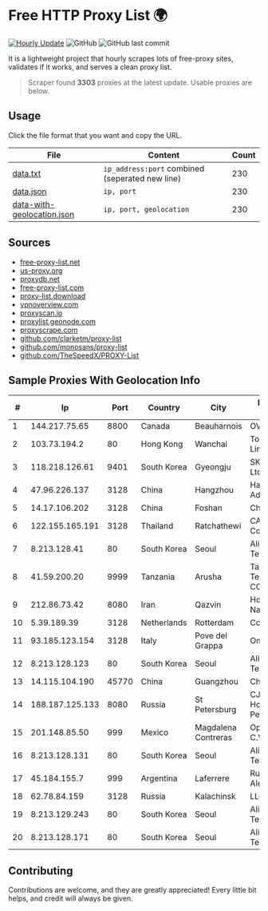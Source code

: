
# Free HTTP Proxy List 🌍

[![Hourly Update](https://github.com/mertguvencli/http-proxy-list/actions/workflows/main.yml/badge.svg?branch=main)](https://github.com/mertguvencli/http-proxy-list/actions/workflows/main.yml)
![GitHub](https://img.shields.io/github/license/mertguvencli/http-proxy-list)
![GitHub last commit](https://img.shields.io/github/last-commit/mertguvencli/http-proxy-list)

It is a lightweight project that hourly scrapes lots of free-proxy sites, validates if it works, and serves a clean proxy list.


> Scraper found **3303** proxies at the latest update. Usable proxies are below.

## Usage

Click the file format that you want and copy the URL.


|File|Content|Count|
|----|-------|-----|
|[data.txt](https://raw.githubusercontent.com/mertguvencli/http-proxy-list/main/proxy-list/data.txt)|`ip_address:port` combined (seperated new line)|230|
|[data.json](https://raw.githubusercontent.com/mertguvencli/http-proxy-list/main/proxy-list/data.json)|`ip, port`|230|
|[data-with-geolocation.json](https://raw.githubusercontent.com/mertguvencli/http-proxy-list/main/proxy-list/data-with-geolocation.json)|`ip, port, geolocation`|230|

## Sources

* [free-proxy-list.net](https://free-proxy-list.net)
* [us-proxy.org](https://www.us-proxy.org)
* [proxydb.net](http://proxydb.net)
* [free-proxy-list.com](https://free-proxy-list.com/?page=&port=&type%5B%5D=http&type%5B%5D=https&up_time=0&search=Search)
* [proxy-list.download](https://www.proxy-list.download/HTTP)
* [vpnoverview.com](https://vpnoverview.com/privacy/anonymous-browsing/free-proxy-servers)
* [proxyscan.io](https://www.proxyscan.io)
* [proxylist.geonode.com](https://proxylist.geonode.com/api/proxy-list?limit=300&page=1&sort_by=lastChecked&sort_type=desc&protocols=http,https)
* [proxyscrape.com](https://api.proxyscrape.com/v2/?request=displayproxies&protocol=http&timeout=10000&country=all&ssl=all&anonymity=all)
* [github.com/clarketm/proxy-list](https://raw.githubusercontent.com/clarketm/proxy-list/master/proxy-list-raw.txt)
* [github.com/monosans/proxy-list](https://raw.githubusercontent.com/monosans/proxy-list/main/proxies/http.txt)
* [github.com/TheSpeedX/PROXY-List](https://raw.githubusercontent.com/TheSpeedX/PROXY-List/master/http.txt)


## Sample Proxies With Geolocation Info

|#|Ip|Port|Country|City|Internet Service Provider|
|-|--|----|-------|----|-------------------------|
|1|144.217.75.65|8800|Canada|Beauharnois|OVH SAS|
|2|103.73.194.2|80|Hong Kong|Wanchai|TouchPal HK Co., Limited|
|3|118.218.126.61|9401|South Korea|Gyeongju|SK Broadband Co Ltd|
|4|47.96.226.137|3128|China|Hangzhou|Hangzhou Alibaba Advertising Co|
|5|14.17.106.202|3128|China|Foshan|Chinanet|
|6|122.155.165.191|3128|Thailand|Ratchathewi|CAT Telecom Public Company Limited|
|7|8.213.128.41|80|South Korea|Seoul|Alibaba (US) Technology Co., Ltd.|
|8|41.59.200.20|9999|Tanzania|Arusha|Tanzania Telecommunications CO. LTD|
|9|212.86.73.42|8080|Iran|Qazvin|Homaye Jahan Nama Ltd|
|10|5.39.189.39|3128|Netherlands|Rotterdam|ColoCenter b.v.|
|11|93.185.123.154|3128|Italy|Pove del Grappa|Omegacom S.R.L.S.|
|12|8.213.128.123|80|South Korea|Seoul|Alibaba (US) Technology Co., Ltd.|
|13|14.115.104.190|45770|China|Guangzhou|Chinanet|
|14|188.187.125.133|8080|Russia|St Petersburg|CJSC "ER-Telecom Holding" Saint-Petersburg branch|
|15|201.148.85.50|999|Mexico|Magdalena Contreras|Operbes, S.A. de C.V.|
|16|8.213.128.131|80|South Korea|Seoul|Alibaba (US) Technology Co., Ltd.|
|17|45.184.155.7|999|Argentina|Laferrere|Ruiz Sebastian Alejandro|
|18|62.78.84.159|3128|Russia|Kalachinsk|LLC Milecom|
|19|8.213.129.243|80|South Korea|Seoul|Alibaba (US) Technology Co., Ltd.|
|20|8.213.128.171|80|South Korea|Seoul|Alibaba (US) Technology Co., Ltd.|



## Contributing

Contributions are welcome, and they are greatly appreciated! Every
little bit helps, and credit will always be given.

